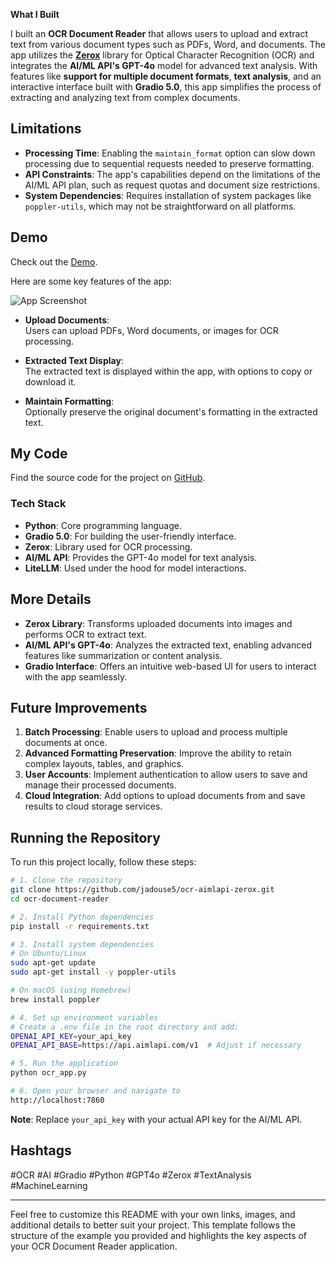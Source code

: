 **What I Built**

I built an **OCR Document Reader** that allows users to upload and extract text from various document types such as PDFs, Word, and documents. The app utilizes the [**Zerox**](https://github.com/getomni-ai/zerox) library for Optical Character Recognition (OCR) and integrates the **AI/ML API's GPT-4o** model for advanced text analysis. With features like **support for multiple document formats**, **text analysis**, and an interactive interface built with **Gradio 5.0**, this app simplifies the process of extracting and analyzing text from complex documents.

## Limitations

- **Processing Time**: Enabling the `maintain_format` option can slow down processing due to sequential requests needed to preserve formatting.
- **API Constraints**: The app's capabilities depend on the limitations of the AI/ML API plan, such as request quotas and document size restrictions.
- **System Dependencies**: Requires installation of system packages like `poppler-utils`, which may not be straightforward on all platforms.

## Demo

Check out the [Demo](https://your-demo-link.com).

Here are some key features of the app:

![App Screenshot](https://your-screenshot-link.png)

- **Upload Documents**:  
  Users can upload PDFs, Word documents, or images for OCR processing.

- **Extracted Text Display**:  
  The extracted text is displayed within the app, with options to copy or download it.

- **Maintain Formatting**:  
  Optionally preserve the original document's formatting in the extracted text.

## My Code

Find the source code for the project on [GitHub](https://github.com/jadouse5/ocr-gradio-aimlapi).

### Tech Stack

- **Python**: Core programming language.
- **Gradio 5.0**: For building the user-friendly interface.
- **Zerox**: Library used for OCR processing.
- **AI/ML API**: Provides the GPT-4o model for text analysis.
- **LiteLLM**: Used under the hood for model interactions.

## More Details

- **Zerox Library**: Transforms uploaded documents into images and performs OCR to extract text.
- **AI/ML API's GPT-4o**: Analyzes the extracted text, enabling advanced features like summarization or content analysis.
- **Gradio Interface**: Offers an intuitive web-based UI for users to interact with the app seamlessly.

## Future Improvements

1. **Batch Processing**: Enable users to upload and process multiple documents at once.
2. **Advanced Formatting Preservation**: Improve the ability to retain complex layouts, tables, and graphics.
3. **User Accounts**: Implement authentication to allow users to save and manage their processed documents.
4. **Cloud Integration**: Add options to upload documents from and save results to cloud storage services.

## Running the Repository

To run this project locally, follow these steps:

```bash
# 1. Clone the repository
git clone https://github.com/jadouse5/ocr-aimlapi-zerox.git
cd ocr-document-reader

# 2. Install Python dependencies
pip install -r requirements.txt

# 3. Install system dependencies
# On Ubuntu/Linux
sudo apt-get update
sudo apt-get install -y poppler-utils

# On macOS (using Homebrew)
brew install poppler

# 4. Set up environment variables
# Create a .env file in the root directory and add:
OPENAI_API_KEY=your_api_key
OPENAI_API_BASE=https://api.aimlapi.com/v1  # Adjust if necessary

# 5. Run the application
python ocr_app.py

# 6. Open your browser and navigate to
http://localhost:7860
```

**Note**: Replace `your_api_key` with your actual API key for the AI/ML API.

## Hashtags

#OCR #AI #Gradio #Python #GPT4o #Zerox #TextAnalysis #MachineLearning

---

Feel free to customize this README with your own links, images, and additional details to better suit your project. This template follows the structure of the example you provided and highlights the key aspects of your OCR Document Reader application.